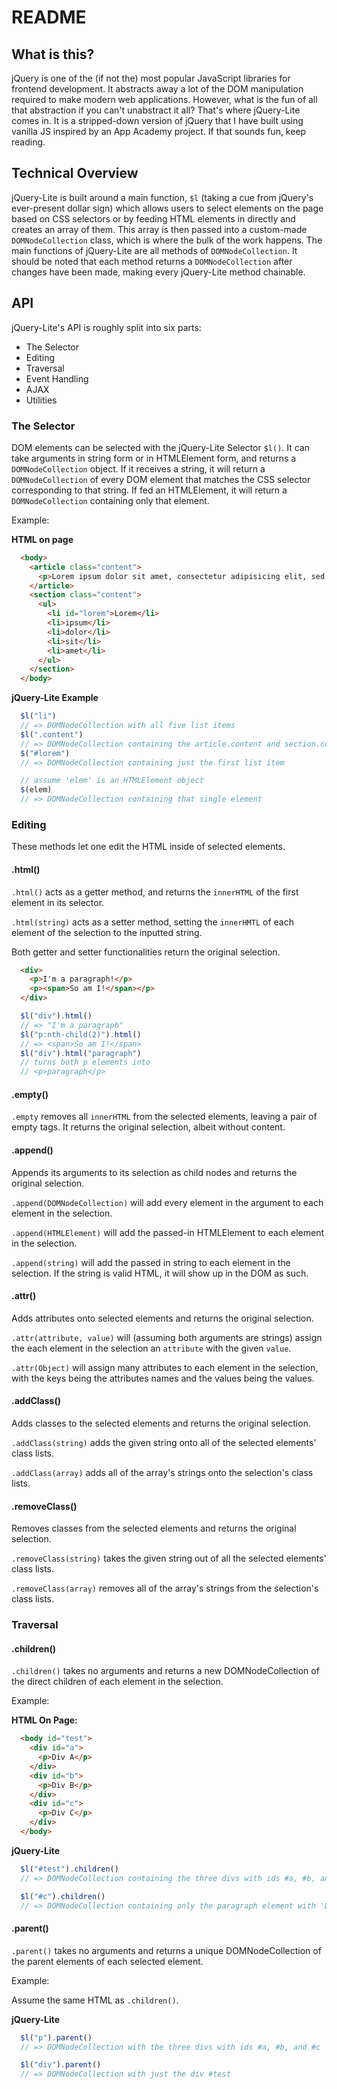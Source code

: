 # README

## What is this?

jQuery is one of the (if not the) most popular JavaScript libraries for frontend development. It abstracts away a lot of the DOM manipulation required to make modern web applications. However, what is the fun of all that abstraction if you can't unabstract it all? That's where jQuery-Lite comes in. It is a stripped-down version of jQuery that I have built using vanilla JS inspired by an App Academy project. If that sounds fun, keep reading.

## Technical Overview

jQuery-Lite is built around a main function, `$l` (taking a cue from jQuery's ever-present dollar sign) which allows users to select elements on the page based on CSS selectors or by feeding HTML elements in directly and creates an array of them. This array is then passed into a custom-made `DOMNodeCollection` class, which is where the bulk of the work happens. The main functions of jQuery-Lite are all methods of `DOMNodeCollection`. It should be noted that each method returns a `DOMNodeCollection` after changes have been made, making every jQuery-Lite method chainable.

## API

jQuery-Lite's API is roughly split into six parts:
  - The Selector
  - Editing
  - Traversal
  - Event Handling
  - AJAX
  - Utilities

### The Selector

DOM elements can be selected with the jQuery-Lite Selector `$l()`. It can take arguments in string form or in HTMLElement form, and returns a `DOMNodeCollection` object.
If it receives a string, it will return a `DOMNodeCollection` of every DOM element that matches the CSS selector corresponding to that string. If fed an HTMLElement, it will return a `DOMNodeCollection` containing only that element.

Example:

**HTML on page**
```html
  <body>
    <article class="content">
      <p>Lorem ipsum dolor sit amet, consectetur adipisicing elit, sed do eiusmod tempor incididunt ut labore et dolore magna aliqua.</p>
    </article>
    <section class="content">
      <ul>
        <li id="lorem">Lorem</li>
        <li>ipsum</li>
        <li>dolor</li>
        <li>sit</li>
        <li>amet</li>
      </ul>
    </section>
  </body>
```

**jQuery-Lite Example**
```javascript
  $l("li")
  // => DOMNodeCollection with all five list items
  $l(".content")
  // => DOMNodeCollection containing the article.content and section.content elements
  $("#lorem")
  // => DOMNodeCollection containing just the first list item

  // assume 'elem' is an HTMLElement object
  $(elem)
  // => DOMNodeCollection containing that single element
```

### Editing
These methods let one edit the HTML inside of selected elements.

#### .html()
`.html()` acts as a getter method, and returns the `innerHTML` of the first element in its selector.


`.html(string)` acts as a setter method, setting the `innerHMTL` of each element of the selection to the inputted string.

Both getter and setter functionalities return the original selection.

```html
  <div>
    <p>I'm a paragraph!</p>
    <p><span>So am I!</span></p>
  </div>
```

```javascript
  $l("div").html()
  // => "I'm a paragraph"
  $l("p:nth-child(2)").html()
  // => <span>So am I!</span>
  $l("div").html("paragraph")
  // turns both p elements into
  // <p>paragraph</p>

```

#### .empty()
`.empty` removes all `innerHTML` from the selected elements, leaving a pair of empty tags. It returns the original selection, albeit without content.

#### .append()
Appends its arguments to its selection as child nodes and returns the original selection.

`.append(DOMNodeCollection)` will add every element in the argument to each element in the selection.

`.append(HTMLElement)` will add the passed-in HTMLElement to each element in the selection.

`.append(string)` will add the passed in string to each element in the selection. If the string is valid HTML, it will show up in the DOM as such.

#### .attr()
Adds attributes onto selected elements and returns the original selection.

`.attr(attribute, value)` will (assuming both arguments are strings) assign the each element in the selection an `attribute` with the given `value`.

`.attr(Object)` will assign many attributes to each element in the selection, with the keys being the attributes names and the values being the values.

#### .addClass()
Adds classes to the selected elements and returns the original selection.

`.addClass(string)` adds the given string onto all of the selected elements' class lists.

`.addClass(array)` adds all of the array's strings onto the selection's class lists.

#### .removeClass()
Removes classes from the selected elements and returns the original selection.

`.removeClass(string)` takes the given string out of all the selected elements' class lists.

`.removeClass(array)` removes all of the array's strings from the selection's class lists.

### Traversal

#### .children()
`.children()` takes no arguments and returns a new DOMNodeCollection of the direct children of each element in the selection.

Example:

**HTML On Page:**

```html
  <body id="test">
    <div id="a">
      <p>Div A</p>
    </div>
    <div id="b">
      <p>Div B</p>
    </div>
    <div id="c">
      <p>Div C</p>
    </div>
  </body>
```

**jQuery-Lite**
```javascript
  $l("#test").children()
  // => DOMNodeCollection containing the three divs with ids #a, #b, and #c

  $l("#c").children()
  // => DOMNodeCollection containing only the paragraph element with 'Div C' written in it
```

#### .parent()
`.parent()` takes no arguments and returns a unique DOMNodeCollection of the parent elements of each selected element.

Example:

Assume the same HTML as `.children()`.

**jQuery-Lite**
```javascript
  $l("p").parent()
  // => DOMNodeCollection with the three divs with ids #a, #b, and #c

  $l("div").parent()
  // => DOMNodeCollection with just the div #test
```
